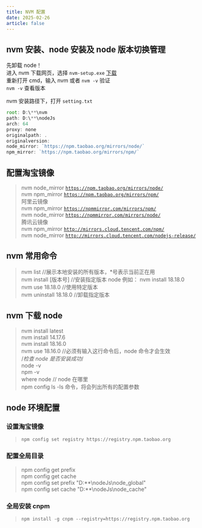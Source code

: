 ```yaml
---
title: NVM 配置
date: 2025-02-26
article: false
---
```


## nvm 安装、node 安装及 node 版本切换管理

先卸载 node！ <br/>
进入 nvm 下载网页，选择 `nvm-setup.exe` [下载](https://nvm.uihtm.com/download.html) <br/>
重新打开 cmd，输入 nvm 或者 `nvm -v` 验证 <br/>
`nvm -v` 查看版本 <br/>

nvm 安装路径下，打开 `setting.txt` <br/>

```js
root: D:\**\nvm
path: D:\**\nodeJs
arch: 64
proxy: none
originalpath: .
originalversion:
node_mirror: `https://npm.taobao.org/mirrors/node/`
npm_mirror: `https://npm.taobao.org/mirrors/npm/`
```

## 配置淘宝镜像

> nvm node_mirror [`https://npm.taobao.org/mirrors/node/`](https://npm.taobao.org/mirrors/node/) <br/>
> nvm npm_mirror [`https://npm.taobao.org/mirrors/npm/`](https://npm.taobao.org/mirrors/npm/) <br/>
> 阿里云镜像 <br/>
> nvm npm_mirror [`https://npmmirror.com/mirrors/npm/`](https://npmmirror.com/mirrors/npm/) <br/>
> nvm node_mirror [`https://npmmirror.com/mirrors/node/`](https://npmmirror.com/mirrors/node/) <br/>
> 腾讯云镜像 <br/>
> nvm npm_mirror [`http://mirrors.cloud.tencent.com/npm/`](http://mirrors.cloud.tencent.com/npm/) <br/>
> nvm node_mirror [`http://mirrors.cloud.tencent.com/nodejs-release/`](http://mirrors.cloud.tencent.com/nodejs-release/) <br/>

## nvm 常用命令

> nvm list //展示本地安装的所有版本，\*号表示当前正在用 <br/>
> nvm install [版本号] //安装指定版本 node 例如： nvm install 18.18.0 <br/>
> nvm use 18.18.0 //使用特定版本 <br/>
> nvm uninstall 18.18.0 //卸载指定版本 <br/>

## nvm 下载 node

> nvm install latest <br/>
> nvm install 14.17.6 <br/>
> nvm install 18.16.0 <br/>
> nvm use 18.16.0 //必须有输入这行命令后，node 命令才会生效 <br/>
> /_检查 node 是否安装成功_/ <br/>
> node -v <br/>
> npm -v <br/>
> where node // node 在哪里 <br/>
> npm config ls -ls 命令，将会列出所有的配置参数 <br/>

## node 环境配置

### 设置淘宝镜像

> `npm config set registry https://registry.npm.taobao.org`

### 配置全局目录

> npm config get prefix <br/>
> npm config get cache <br/>
> npm config set prefix "D:\*\*\nodeJs\node_global" <br/>
> npm config set cache "D:\*\*\nodeJs\node_cache" <br/>

### 全局安装 cnpm

> `npm install -g cnpm --registry=https://registry.npm.taobao.org`

